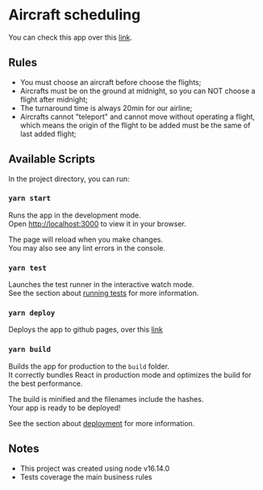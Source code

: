 # Aircraft scheduling

You can check this app over this [link](https://jeanrantunes.github.io/jean-antunes-aircraft-scheduling).

## Rules

- You must choose an aircraft before choose the flights;
- Aircrafts must be on the ground at midnight, so you can NOT choose a flight after midnight;
- The turnaround time is always 20min for our airline;
- Aircrafts cannot "teleport" and cannot move without operating a flight, which means the origin of the flight to be added must be the same of last added flight;


## Available Scripts

In the project directory, you can run:

### `yarn start`

Runs the app in the development mode.\
Open [http://localhost:3000](http://localhost:3000) to view it in your browser.

The page will reload when you make changes.\
You may also see any lint errors in the console.

### `yarn test`

Launches the test runner in the interactive watch mode.\
See the section about [running tests](https://facebook.github.io/create-react-app/docs/running-tests) for more information.

### `yarn deploy`

Deploys the app to github pages, over this [link](https://jeanrantunes.github.io/jean-antunes-aircraft-scheduling)

### `yarn build`

Builds the app for production to the `build` folder.\
It correctly bundles React in production mode and optimizes the build for the best performance.

The build is minified and the filenames include the hashes.\
Your app is ready to be deployed!

See the section about [deployment](https://facebook.github.io/create-react-app/docs/deployment) for more information.

## Notes

- This project was created using node v16.14.0
- Tests coverage the main business rules




